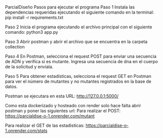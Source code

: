 ParcialDiseño
Pasos para ejecutar el programa
Paso 1
Instala las dependencias requeridas ejecutando el siguiente comando en la terminal: pip install -r requirements.txt

Paso 2
Inicia el programa ejecutando el archivo principal con el siguiente comando: python3 app.py

Paso 3
Abrir postman y abrir el archivo que se encuentra en la carpeta collection

Paso 4
En Postman, selecciona el request POST para enviar una secuencia de ADN y verifica si es mutante. Ingresa una secuencia de dna en el cuerpo de la solicitud y envíala.

Paso 5
Para obtener estadísticas, selecciona el request GET en Postman para ver el número de mutantes y no mutantes registrados en la base de datos.

Postman se ejecutara en esta URL: http://127.0.0.1:5000/

Como esta dockerizado y hosteado con render solo hace falta abrir postman y poner las siguientes url:
Para realizar el POST:
https://parcialdise-o-1.onrender.com/mutant

Para realizar el GET de las estadisticas:
https://parcialdise-o-1.onrender.com/stats
